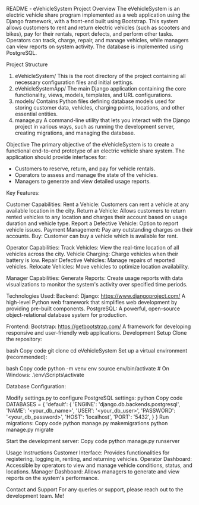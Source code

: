 README - eVehicleSystem
Project Overview
The eVehicleSystem is an electric vehicle share program implemented as a web application using the Django framework, with a front-end built using Bootstrap. This system allows customers to rent and return electric vehicles (such as scooters and bikes), pay for their rentals, report defects, and perform other tasks. Operators can track, charge, repair, and manage vehicles, while managers can view reports on system activity. The database is implemented using PostgreSQL.

Project Structure
1. eVehicleSystem/
This is the root directory of the project containing all necessary configuration files and initial settings.
2. eVehicleSystemApp/
The main Django application containing the core functionality, views, models, templates, and URL configurations.
3. models/
Contains Python files defining database models used for storing customer data, vehicles, charging points, locations, and other essential entities.
4. manage.py
A command-line utility that lets you interact with the Django project in various ways, such as running the development server, creating migrations, and managing the database.

Objective
The primary objective of the eVehicleSystem is to create a functional end-to-end prototype of an electric vehicle share system. The application should provide interfaces for:
- Customers to reserve, return, and pay for vehicle rentals.
- Operators to assess and manage the state of the vehicles.
- Managers to generate and view detailed usage reports.

Key Features:

Customer Capabilities:
Rent a Vehicle: Customers can rent a vehicle at any available location in the city.
Return a Vehicle: Allows customers to return rented vehicles to any location and charges their account based on usage duration and vehicle type.
Report a Defective Vehicle: Option to report vehicle issues.
Payment Management: Pay any outstanding charges on their accounts.
Buy: Customer can buy a vehicle which is available for rent.

Operator Capabilities:
Track Vehicles: View the real-time location of all vehicles across the city.
Vehicle Charging: Charge vehicles when their battery is low.
Repair Defective Vehicles: Manage repairs of reported vehicles.
Relocate Vehicles: Move vehicles to optimize location availability.

Manager Capabilities:
Generate Reports: Create usage reports with data visualizations to monitor the system's activity over specified time periods.

Technologies Used:
Backend:
Django: https://www.djangoproject.com/
A high-level Python web framework that simplifies web development by providing pre-built components.
PostgreSQL: A powerful, open-source object-relational database system for production.

Frontend:
Bootstrap: https://getbootstrap.com/
A framework for developing responsive and user-friendly web applications.
Development Setup
Clone the repository:

bash
Copy code
git clone <repository-url>
cd eVehicleSystem
Set up a virtual environment (recommended):

bash
Copy code
python -m venv env
source env/bin/activate  # On Windows: .\env\Scripts\activate

Database Configuration:

Modify settings.py to configure PostgreSQL settings:
python
Copy code
DATABASES = {
    'default': {
        'ENGINE': 'django.db.backends.postgresql',
        'NAME': '<your_db_name>',
        'USER': '<your_db_user>',
        'PASSWORD': '<your_db_password>',
        'HOST': 'localhost',
        'PORT': '5432',
    }
}
Run migrations:
Copy code
python manage.py makemigrations
python manage.py migrate

Start the development server:
Copy code
python manage.py runserver

Usage Instructions
Customer Interface: Provides functionalities for registering, logging in, renting, and returning vehicles.
Operator Dashboard: Accessible by operators to view and manage vehicle conditions, status, and locations.
Manager Dashboard: Allows managers to generate and view reports on the system's performance.

Contact and Support
For any queries or support, please reach out to the development team. Me!
